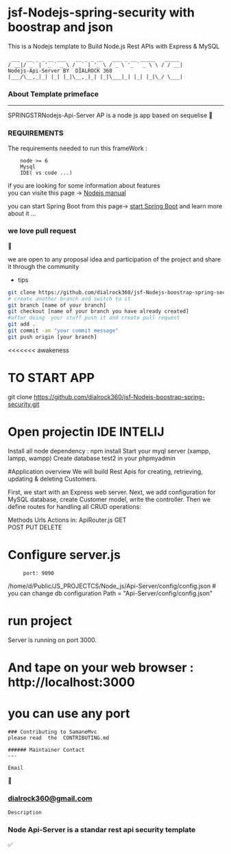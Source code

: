 # jsf-Nodejs-spring-security with boostrap and json

This is  a Nodejs template  to Build Node.js Rest APIs with Express & MySQL


```
 ___  __ _ _ __ ___   __ _ _ __   ___ _ __ _____   _____ 
/ __|/ _` | '_ ` _ \ / _` | '_ \ / _ \ '_ ` _ \ \ / / __|
Nodejs-Api-Server BY  DIALROCK 360
|___/\__,_|_| |_| |_|\__,_|_| |_|\___|_| |_| |_|\_/ \___|

```
 

### About Template primeface
---
 SPRINGSTRNodejs-Api-Server AP is a node js app based on  sequelise 
:construction:

 


### REQUIREMENTS 
The requirements needed to run this frameWork : 
```
    node >= 6
    Mysql  
	IDE( vs code ...)
```
 if you  are looking for some information about features  
 you can visite this page -> [Nodejs manual](https://www.Nodejs.org/showcase/index.xhtml) 
 
 you can start Spring Boot from this page-> [start Spring Boot](https://spring.io/projects/spring-boot)
 and learn more about it ... 

### we love pull request 
:rocket:

we are open to any proposal idea and participation of the project and share it through the community 

* tips 

```bash 
git clone https://github.com/dialrock360/jsf-Nodejs-boostrap-spring-security.git
# create anothor branch and switch to it 
git branch [name of your branch] 
git checkout [name of your branch you have already created] 
#after doing  your stuff push it and create pull request 
git add . 
git commit -am "your commit message"
git push origin [your branch]
```
<<<<<<< awakeness

 
# TO START APP


git clone https://github.com/dialrock360/jsf-Nodejs-boostrap-spring-security.git
 
 # Open projectin IDE INTELIJ
  Install all node dependency : npm install
  Start your myql server (xampp, lampp, wampp)
  Create database test2 in your  phpmyadmin
  
  #Application overview
We will build Rest Apis for creating, retrieving, updating & deleting Customers.

First, we start with an Express web server. Next, we add configuration for MySQL database, create Customer model, write the controller. Then we define routes for handling all CRUD operations:

Methods	Urls	Actions in: ApiRouter.js
GET  
POST 
PUT 
DELETE	 

  
  
  # Configure  server.js 
	     port: 9090
/home/d/Public/JS_PROJECTCS/Node_js/Api-Server/config/config.json
      # you can change db configuration
   Path = "Api-Server/config/config.json"
         

#  run project 
Server is running on port 3000.

# And tape on your web browser : http://localhost:3000
# you can use any port
 
```
### Contributing to SamaneMvc
please read  the  CONTRIBUTING.md

###### Maintainer Contact
--- 
```
```
Email
```
:email:
### dialrock360@gmail.com 
```
Description
```
### Node Api-Server is a standar rest api security template

:white_check_mark:
